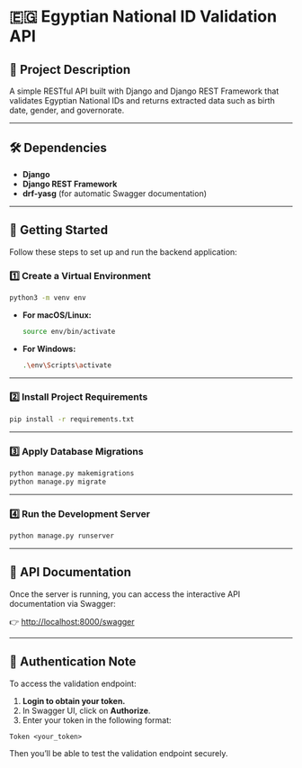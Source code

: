 # 🇪🇬 Egyptian National ID Validation API

## 📖 Project Description

A simple RESTful API built with Django and Django REST Framework that validates Egyptian National IDs and returns extracted data such as birth date, gender, and governorate.

---

## 🛠️ Dependencies

* **Django**
* **Django REST Framework**
* **drf-yasg** (for automatic Swagger documentation)

---

## 🚀 Getting Started

Follow these steps to set up and run the backend application:

### 1️⃣ Create a Virtual Environment

```bash
python3 -m venv env
```

* **For macOS/Linux:**

  ```bash
  source env/bin/activate
  ```

* **For Windows:**

  ```bash
  .\env\Scripts\activate
  ```

---

### 2️⃣ Install Project Requirements

```bash
pip install -r requirements.txt
```

---

### 3️⃣ Apply Database Migrations

```bash
python manage.py makemigrations
python manage.py migrate
```

---

### 4️⃣ Run the Development Server

```bash
python manage.py runserver
```

---

## 📖 API Documentation

Once the server is running, you can access the interactive API documentation via Swagger:

👉 [http://localhost:8000/swagger](http://localhost:8000/swagger)

---

## 🔐 Authentication Note

To access the validation endpoint:

1. **Login to obtain your token.**
2. In Swagger UI, click on **Authorize**.
3. Enter your token in the following format:

```
Token <your_token>
```

Then you’ll be able to test the validation endpoint securely.
